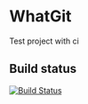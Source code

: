 WhatGit
=======
Test project with ci

Build status
------------

[![Build Status](https://secure.travis-ci.org/aijo/WhatGit.png)](http://travis-ci.org/aijo/WhatGit)